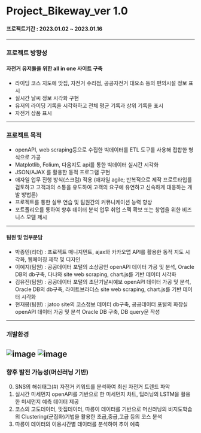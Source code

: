 # Project_Bikeway_ver 1.0
#### 프로젝트기간 : 2023.01.02 ~ 2023.01.16
---
### 프로젝트 방향성
#### 자전거 유저들을 위한 all in one 사이트 구축
* 라이딩 코스 지도에 맛집, 자전거 수리점, 공공자전거 대요소 등의 편의시설 정보 표시
* 실시간 날씨 정보 시각화 구현
* 유저의 라이딩 기록을 시각화하고 전체 평균 기록과 상위 기록을 표시
* 자전거 상품 표시
---
### 프로젝트 목적
* openAPI, web scraping등으로 수집한 빅데이터를 ETL 도구를 사용해 접합한 형식으로 가공
* Matplotlib, Folium, 다음지도 api를 통한 빅데이터 실시간 시각화
* JSON/AJAX 를 활용한 동적 프로그램 구현
* 애자일 업무 진행 방식(스크럼) 적용 (애자일 agile; 반복적으로 제작 프로토타입를 검토하고 고객과의 소통을 유도하여 고객의 요구에 유연하고 신속하게 대응하는 개발 방법론)
* 프로젝트를 통한 실무 연습 및 팀원간의 커뮤니케이션 능력 향상
* 포트폴리오를 통하여 향후 데이터 분석 업무 취업 스펙 확보 또는 창업을 위한 비즈니스 모델 제시
---
#### 팀원 및 엄부분담
* 박종민(리더) : 프로젝트 매니지먼트, ajax와 카카오맵 API를 활용한 동적 지도 시각화, 웹페이징 제작 및 디자인
* 이예지(팀원) : 공공데이터 포털의 소상공인 openAPI 데이터 가공 및 분석, Oracle DB의 db구축, 다나와 site web scraping, chart.js를 기반 데이터 시각화
* 김유진(팀원) : 공공데이터 포털의 초단기날씨예보 openAPI  데이터 가공 및 분석, Oracle DB의 db구축, 라이트브라더스 site web scraping, chart.js를 기반 데이터 시각화
* 현재봉(팀원) : jatoo site의 코스정보 데이터 db구축, 공공데이터 포털의 화장실 openAPI 데이터 가공 및 분석 Oracle DB 구축, DB query문 작성
---
### 개발환경
![image](https://user-images.githubusercontent.com/113589300/215642961-b24b708e-26db-498a-8888-88bea76eb655.png)
![image](https://user-images.githubusercontent.com/113589300/215643112-5f4c3854-e17b-46cf-82a2-1bf350ea802a.png)
---
### 향후 발전 가능성(머신러닝 기반)
0. SNS의 해쉬태그(#) 자전거 키워드를 분석하여 최신 자전거 트렌드 파악
1. 실시간 미세먼지 openAPI를 기반으로 한 미세먼지 차트, 딥러닝의 LSTM을 활용한 미세먼지 예측 데이터 제공
2. 코스의 고도데이터, 맛집데이터, 따릉이 데이터를 기반으로 머신러닝의 비지도학습의 Clustering(군집화)기법을 활용한 초급,중급,고급 등의 코스 분석
3. 따릉이 데이터의 이용시간별 데이터를 분석하여 추이 예측
